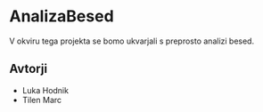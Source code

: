 # AnalizaBesed

 V okviru tega projekta se bomo ukvarjali s preprosto analizi besed.

 ## Avtorji

 * Luka Hodnik
 * Tilen Marc
